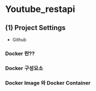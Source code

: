 # Youtube_restapi

## (1) Project Settings

- Github

### Docker 란??
### Docker 구성요소
### Docker Image 와 Docker Container